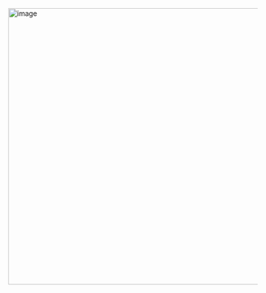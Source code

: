 <img width="607" height="557" alt="image" src="https://github.com/user-attachments/assets/c0c8be3d-c62b-4320-a3ba-5646cc472cb6" />


